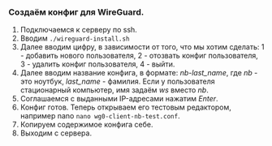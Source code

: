 ### Создаём конфиг для **WireGuard**.
1. Подключаемся к серверу по ssh.
2. Вводим `./wireguard-install.sh`
3. Далее вводим цифру, в зависимости от того, что мы хотим сделать: 1 - добавить нового пользователя, 2 - отозвать конфиг пользователя, 
  3 - удалить конфиг пользователя, 4 - выйти.
4. Далее вводим название конфига, в формате: *nb-last_name*, где *nb* - это ноутбук, *last_name* - фамилия. Если у пользователя стационарный компьютер,
  имя задаём *ws* вместо *nb*.
5. Соглашаемся с выданными IP-адресами нажатим *Enter*.
6. Конфиг готов. Теперь открываем его тестовым редактором, например nano `nano wg0-client-nb-test.conf`.
7. Копируем содержимое конфига себе.
8. Выходим с сервера.
